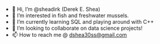 - 👋 Hi, I’m @sheadirk (Derek E. Shea)
- 👀 I’m interested in fish and freshwater mussels.
- 🌱 I’m currently learning SQL and playing around with C++
- 💞️ I’m looking to collaborate on data science projects!
- 📫 How to reach me @ dshea30ss@gmail.com

<!---
sheadirk/sheadirk is a ✨ special ✨ repository because its `README.md` (this file) appears on your GitHub profile.
You can click the Preview link to take a look at your changes.
--->
